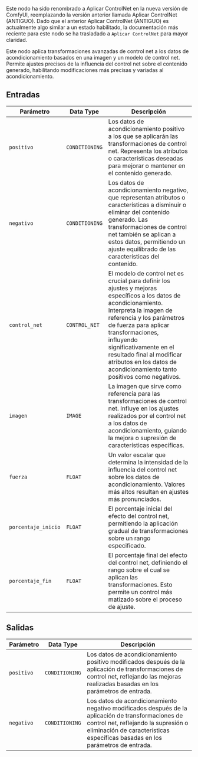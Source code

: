 Este nodo ha sido renombrado a Aplicar ControlNet en la nueva versión de ComfyUI, reemplazando la versión anterior llamada Aplicar ControlNet (ANTIGUO). Dado que el anterior Aplicar ControlNet (ANTIGUO) es actualmente algo similar a un estado habilitado, la documentación más reciente para este nodo se ha trasladado a `Aplicar ControlNet` para mayor claridad.

Este nodo aplica transformaciones avanzadas de control net a los datos de acondicionamiento basados en una imagen y un modelo de control net. Permite ajustes precisos de la influencia del control net sobre el contenido generado, habilitando modificaciones más precisas y variadas al acondicionamiento.

## Entradas

| Parámetro | Data Type | Descripción |
|-----------|-------------|-------------|
| `positivo` | `CONDITIONING` | Los datos de acondicionamiento positivo a los que se aplicarán las transformaciones de control net. Representa los atributos o características deseadas para mejorar o mantener en el contenido generado. |
| `negativo` | `CONDITIONING` | Los datos de acondicionamiento negativo, que representan atributos o características a disminuir o eliminar del contenido generado. Las transformaciones de control net también se aplican a estos datos, permitiendo un ajuste equilibrado de las características del contenido. |
| `control_net` | `CONTROL_NET` | El modelo de control net es crucial para definir los ajustes y mejoras específicos a los datos de acondicionamiento. Interpreta la imagen de referencia y los parámetros de fuerza para aplicar transformaciones, influyendo significativamente en el resultado final al modificar atributos en los datos de acondicionamiento tanto positivos como negativos. |
| `imagen` | `IMAGE` | La imagen que sirve como referencia para las transformaciones de control net. Influye en los ajustes realizados por el control net a los datos de acondicionamiento, guiando la mejora o supresión de características específicas. |
| `fuerza` | `FLOAT` | Un valor escalar que determina la intensidad de la influencia del control net sobre los datos de acondicionamiento. Valores más altos resultan en ajustes más pronunciados. |
| `porcentaje_inicio` | `FLOAT` | El porcentaje inicial del efecto del control net, permitiendo la aplicación gradual de transformaciones sobre un rango especificado. |
| `porcentaje_fin` | `FLOAT` | El porcentaje final del efecto del control net, definiendo el rango sobre el cual se aplican las transformaciones. Esto permite un control más matizado sobre el proceso de ajuste. |

## Salidas

| Parámetro | Data Type | Descripción |
|-----------|-------------|-------------|
| `positivo` | `CONDITIONING` | Los datos de acondicionamiento positivo modificados después de la aplicación de transformaciones de control net, reflejando las mejoras realizadas basadas en los parámetros de entrada. |
| `negativo` | `CONDITIONING` | Los datos de acondicionamiento negativo modificados después de la aplicación de transformaciones de control net, reflejando la supresión o eliminación de características específicas basadas en los parámetros de entrada. |
